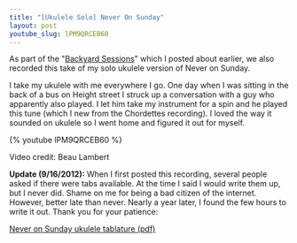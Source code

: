 ```yaml
---
title: "[Ukulele Solo] Never On Sunday"
layout: post
youtube_slug: lPM9QRCEB60
---
```


As part of the "<a href="{{ site.url }}/blog/backyard-ukulele-session-ukulele-videos-with-chelsea/">Backyard Sessions</a>" which I posted about earlier, we also recorded this take of my solo ukulele version of Never on Sunday.

I take my ukulele with me everywhere I go. One day when I was sitting in the back of a bus on Height street I struck up a conversation with a guy who apparently also played. I let him take my instrument for a spin and he played this tune (which I new from the Chordettes recording). I loved the way it sounded on ukulele so I went home and figured it out for myself.

{% youtube lPM9QRCEB60 %}

Video credit: Beau Lambert

<strong>Update (9/16/2012):</strong> When I first posted this recording, several people asked if there were tabs available. At the time I said I would write them up, but I never did. Shame on me for being a bad citizen of the internet. However, better late than never. Nearly a year later, I found the few hours to write it out. Thank you for your patience:

<a href='{{ site.url }}/uploads/2011/11/Never_on_Sunday_Ukulele.pdf'>Never on Sunday ukulele tablature (pdf)</a>
